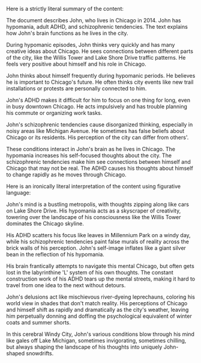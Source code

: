 
Here is a strictly literal summary of the content:

The document describes John, who lives in Chicago in 2014. John has hypomania, adult ADHD, and schizophrenic tendencies. The text explains how John's brain functions as he lives in the city. 

During hypomanic episodes, John thinks very quickly and has many creative ideas about Chicago. He sees connections between different parts of the city, like the Willis Tower and Lake Shore Drive traffic patterns. He feels very positive about himself and his role in Chicago.

John thinks about himself frequently during hypomanic periods. He believes he is important to Chicago's future. He often thinks city events like new trail installations or protests are personally connected to him.

John's ADHD makes it difficult for him to focus on one thing for long, even in busy downtown Chicago. He acts impulsively and has trouble planning his commute or organizing work tasks. 

John's schizophrenic tendencies cause disorganized thinking, especially in noisy areas like Michigan Avenue. He sometimes has false beliefs about Chicago or its residents. His perception of the city can differ from others'.

These conditions interact in John's brain as he lives in Chicago. The hypomania increases his self-focused thoughts about the city. The schizophrenic tendencies make him see connections between himself and Chicago that may not be real. The ADHD causes his thoughts about himself to change rapidly as he moves through Chicago.

Here is an ironically literal interpretation of the content using figurative language:

John's mind is a bustling metropolis, with thoughts zipping along like cars on Lake Shore Drive. His hypomania acts as a skyscraper of creativity, towering over the landscape of his consciousness like the Willis Tower dominates the Chicago skyline. 

His ADHD scatters his focus like leaves in Millennium Park on a windy day, while his schizophrenic tendencies paint false murals of reality across the brick walls of his perception. John's self-image inflates like a giant silver bean in the reflection of his hypomania.

His brain frantically attempts to navigate this mental Chicago, but often gets lost in the labyrinthine 'L' system of his own thoughts. The constant construction work of his ADHD tears up the mental streets, making it hard to travel from one idea to the next without detours.

John's delusions act like mischievous river-dyeing leprechauns, coloring his world view in shades that don't match reality. His perceptions of Chicago and himself shift as rapidly and dramatically as the city's weather, leaving him perpetually donning and doffing the psychological equivalent of winter coats and summer shorts.

In this cerebral Windy City, John's various conditions blow through his mind like gales off Lake Michigan, sometimes invigorating, sometimes chilling, but always shaping the landscape of his thoughts into uniquely John-shaped snowdrifts.

